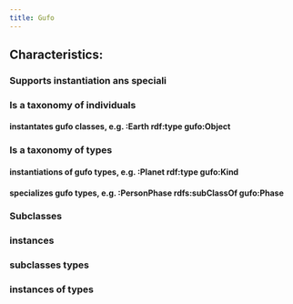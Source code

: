 ```yaml
---
title: Gufo
---
```


## Characteristics:
### Supports instantiation  ans speciali
### Is a taxonomy of individuals
#### instantates gufo classes, e.g. :Earth rdf:type gufo:Object
####
### Is a taxonomy of types
#### instantiations of gufo types, e.g. :Planet rdf:type gufo:Kind
#### specializes gufo types, e.g. :PersonPhase rdfs:subClassOf gufo:Phase
### Subclasses
### instances
### subclasses types
### instances of types
